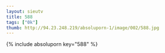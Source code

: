 ```yaml
--- 
layout: sieutv
title: 588
tags: ["0k"]
thumb: http://94.23.248.219/absoluporn-1/image/002/588.jpg
---
```

{% include absoluporn key="588" %} 
